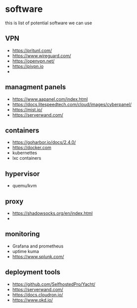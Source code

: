 # software
 this is list of potential software we can use 

## VPN
 - https://pritunl.com/ 
 - https://www.wireguard.com/
 - https://openvpn.net/
 - https://pivpn.io
 - 

## managment panels
 - https://www.aapanel.com/index.html
 - https://docs.litespeedtech.com/cloud/images/cyberpanel/
 - https://mist.io/
 - https://serverwand.com/


## containers
 - https://goharbor.io/docs/2.4.0/
 - https://docker.com
 - kubernettes 
 - lxc containers 

## hypervisor
 - quemu/kvm 

## proxy 
 - https://shadowsocks.org/en/index.html
 - 
## monitoring
 - Grafana and prometheus 
 - uptime kuma 
 - https://www.splunk.com/

## deployment tools
 - https://github.com/SelfhostedPro/Yacht/ 
 - https://serverwand.com/
 - https://docs.cloudron.io/
 - https://www.okd.io/
